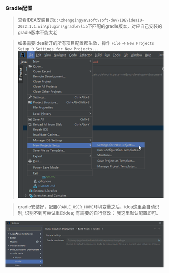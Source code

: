 ### Gradle配置

> 查看IDEA安装目录`D:\zhengqingya\soft\soft-dev\IDE\ideaIU-2022.1.1.win\plugins\gradle\lib`下匹配的gradle版本，对应自己安装的gradle版本不能太老

> 如果需要idea新开的所有项目配置都生效，操作 `File` -> `New Projects Setup` -> `Settings for New Projects...`
> ![idea-set-new-projects.png](images/idea-set-new-projects.png)

> gradle安装好，配置`GRADLE_USER_HOME`环境变量之后，idea这里会自动识别;
> 识别不到可尝试重启idea;
> 有需要的自行修改；
> 我这里默认配置即可。

![idea-gradle.png](images/idea-gradle.png)